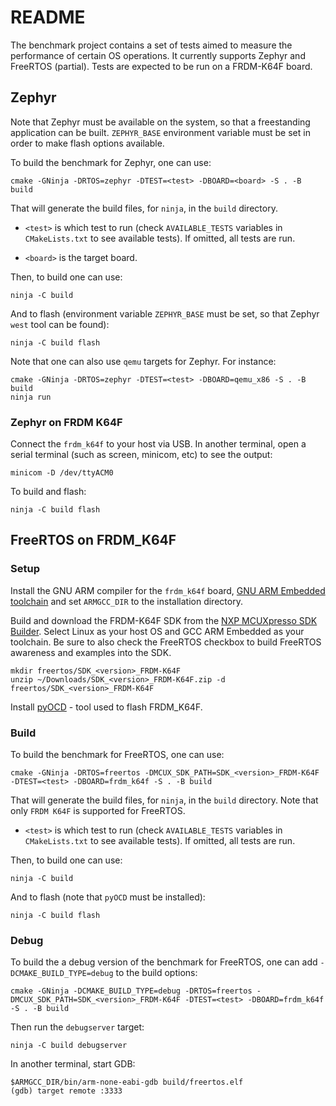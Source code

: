 # README

The benchmark project contains a set of tests aimed to measure the
performance of certain OS operations. It currently supports Zephyr
and FreeRTOS (partial). Tests are expected to be run on a
FRDM-K64F board.

## Zephyr

Note that Zephyr must be available on the system, so that a freestanding
application can be built. `ZEPHYR_BASE` environment variable must be set
in order to make flash options available.

To build the benchmark for Zephyr, one can use:

```
cmake -GNinja -DRTOS=zephyr -DTEST=<test> -DBOARD=<board> -S . -B build
```

That will generate the build files, for `ninja`, in the `build` directory.

* `<test>` is which test to run (check `AVAILABLE_TESTS` variables in
`CMakeLists.txt` to see available tests). If omitted, all tests are run.

* `<board>` is the target board.

Then, to build one can use:

```
ninja -C build
```

And to flash (environment variable `ZEPHYR_BASE` must be set, so that
Zephyr `west` tool can be found):

```
ninja -C build flash
```

Note that one can also use `qemu` targets for Zephyr. For instance:

```
cmake -GNinja -DRTOS=zephyr -DTEST=<test> -DBOARD=qemu_x86 -S . -B build
ninja run
```

### Zephyr on FRDM K64F

Connect the `frdm_k64f` to your host via USB. In another terminal, open
a serial terminal (such as screen, minicom, etc) to see the output:

```
minicom -D /dev/ttyACM0
```

To build and flash:

```
ninja -C build flash
```

## FreeRTOS on FRDM_K64F


### Setup

Install the GNU ARM compiler for the `frdm_k64f` board,
[GNU ARM Embedded toolchain](https://developer.arm.com/tools-and-software/open-source-software/developer-tools/gnu-toolchain/gnu-rm)
and set `ARMGCC_DIR` to the installation directory.


Build and download the FRDM-K64F SDK from the [NXP MCUXpresso SDK Builder](https://mcuxpresso.nxp.com/en/welcome).
Select Linux as your host OS and GCC ARM Embedded as your toolchain.
Be sure to also check the FreeRTOS checkbox to build FreeRTOS
awareness and examples into the SDK.

```
mkdir freertos/SDK_<version>_FRDM-K64F
unzip ~/Downloads/SDK_<version>_FRDM-K64F.zip -d freertos/SDK_<version>_FRDM-K64F
```

Install [pyOCD](https://github.com/pyocd/pyOCD) - tool used to flash FRDM_K64F.

### Build

To build the benchmark for FreeRTOS, one can use:

```
cmake -GNinja -DRTOS=freertos -DMCUX_SDK_PATH=SDK_<version>_FRDM-K64F -DTEST=<test> -DBOARD=frdm_k64f -S . -B build
```

That will generate the build files, for `ninja`, in the `build` directory.
Note that only `FRDM K64F` is supported for FreeRTOS.

* `<test>` is which test to run (check `AVAILABLE_TESTS` variables in
`CMakeLists.txt` to see available tests). If omitted, all tests are run.

Then, to build one can use:

```
ninja -C build
```

And to flash (note that `pyOCD` must be installed):

```
ninja -C build flash
```

### Debug

To build the a debug version of the benchmark for FreeRTOS, one can add
`-DCMAKE_BUILD_TYPE=debug` to the build options:

```
cmake -GNinja -DCMAKE_BUILD_TYPE=debug -DRTOS=freertos -DMCUX_SDK_PATH=SDK_<version>_FRDM-K64F -DTEST=<test> -DBOARD=frdm_k64f -S . -B build
```

Then run the `debugserver` target:

```
ninja -C build debugserver
```

In another terminal, start GDB:

```
$ARMGCC_DIR/bin/arm-none-eabi-gdb build/freertos.elf
(gdb) target remote :3333
```
